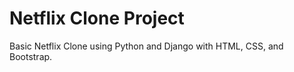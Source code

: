 # Netflix Clone Project

Basic Netflix Clone using Python and Django with HTML, CSS, and Bootstrap.
